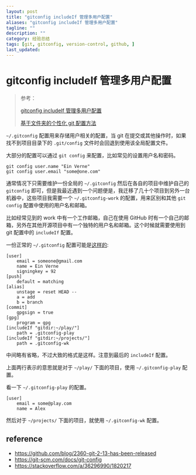 ```yaml
---
layout: post
title: "gitconfig includeIf 管理多用户配置"
aliases: "gitconfig includeIf 管理多用户配置"
tagline: ""
description: ""
category: 经验总结
tags: [git, gitconfig, version-control, github, ]
last_updated:
---
```

# gitconfig includeIf 管理多用户配置
>参考：
>
> [gitconfig includeIf 管理多用户配置](https://einverne.github.io/post/2020/10/gitconfig-includeIf.html)
>
> [基于文件夹的个性化 git 配置方法](https://ayase.moe/2021/03/09/customized-git-config/#more)

`~/.gitconfig` 配置用来存储用户相关的配置，当 git 在提交或其他操作时，如果找不到项目目录下的 `.git/config` 文件时会回退到使用该全局配置文件。

大部分的配置可以通过 `git config` 来配置，比如常见的设置用户名和密码。

```
git config user.name "Ein Verne"
git config user.email "some@one.com"
```

通常情况下只需要维护一份全局的 `~/.gitconfig` 然后在各自的项目中维护自己的 `gitconfig` 即可，但是我最近遇到一个问题便是，我迁移了几十个项目到另外一台机器中，这些项目我需要一个 `~/.gitconfig-work` 的配置，用来区别和其他 `git config` 配置中使用的用户名和邮箱。

比如经常见到的 work 中有一个工作邮箱，自己在使用 GitHub 时有一个自己的邮箱，另外在其他开源项目中有一个独特的用户名和邮箱。这个时候就需要使用到 git 配置中的 `includeIf` 配置。

一份正常的 `~/.gitconfig` 配置可能是[这样的](https://github.com/einverne/dotfiles/blob/master/git/global.gitconfig):

```
[user]
	email = someone@gmail.com
	name = Ein Verne
	signingkey = 92
[push]
	default = matching
[alias]
	unstage = reset HEAD --
	a = add
	b = branch
[commit]
    gpgsign = true
[gpg]
    program = gpg
[includeIf "gitdir:~/play/"]
    path = .gitconfig-play
[includeIf "gitdir:~/projects/"]
    path = .gitconfig-wk
```

中间略有省略，不过大致的格式是这样。注意到最后的 `includeIf` 配置。

上面两行表示的意思就是对于 `~/play/` 下面的项目，使用 `~/.gitconfig-play` 配置。

看一下 `~/.gitconfig-play` 的配置。

```
[user]
	email = some@play.com
	name = Alex
```

然后对于 `~/projects/` 下面的项目，就使用 `~/.gitconfig-wk` 配置。

## reference

- <https://github.com/blog/2360-git-2-13-has-been-released>
- <https://git-scm.com/docs/git-config>
- <https://stackoverflow.com/a/36296990/1820217>
